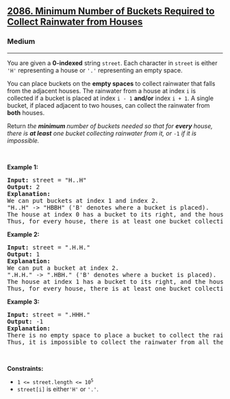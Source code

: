 <h2><a href="https://leetcode.com/problems/minimum-number-of-buckets-required-to-collect-rainwater-from-houses/">2086. Minimum Number of Buckets Required to Collect Rainwater from Houses</a></h2><h3>Medium</h3><hr><div><p>You are given a <b>0-index</b><strong>ed</strong> string <code>street</code>. Each character in <code>street</code> is either <code>'H'</code> representing a house or <code>'.'</code> representing an empty space.</p>

<p>You can place buckets on the <strong>empty spaces</strong> to collect rainwater that falls from the adjacent houses. The rainwater from a house at index <code>i</code> is collected if a bucket is placed at index <code>i - 1</code> <strong>and/or</strong> index <code>i + 1</code>. A single bucket, if placed adjacent to two houses, can collect the rainwater from <strong>both</strong> houses.</p>

<p>Return <em>the <strong>minimum </strong>number of buckets needed so that for <strong>every</strong> house, there is <strong>at least</strong> one bucket collecting rainwater from it, or </em><code>-1</code><em> if it is impossible.</em></p>

<p>&nbsp;</p>
<p><strong>Example 1:</strong></p>

<pre><strong>Input:</strong> street = "H..H"
<strong>Output:</strong> 2
<strong>Explanation:</strong>
We can put buckets at index 1 and index 2.
"H..H" -&gt; "HBBH" ('B' denotes where a bucket is placed).
The house at index 0 has a bucket to its right, and the house at index 3 has a bucket to its left.
Thus, for every house, there is at least one bucket collecting rainwater from it.
</pre>

<p><strong>Example 2:</strong></p>

<pre><strong>Input:</strong> street = ".H.H."
<strong>Output:</strong> 1
<strong>Explanation:</strong>
We can put a bucket at index 2.
".H.H." -&gt; ".HBH." ('B' denotes where a bucket is placed).
The house at index 1 has a bucket to its right, and the house at index 3 has a bucket to its left.
Thus, for every house, there is at least one bucket collecting rainwater from it.
</pre>

<p><strong>Example 3:</strong></p>

<pre><strong>Input:</strong> street = ".HHH."
<strong>Output:</strong> -1
<strong>Explanation:</strong>
There is no empty space to place a bucket to collect the rainwater from the house at index 2.
Thus, it is impossible to collect the rainwater from all the houses.
</pre>

<p>&nbsp;</p>
<p><strong>Constraints:</strong></p>

<ul>
	<li><code>1 &lt;= street.length &lt;= 10<sup>5</sup></code></li>
	<li><code>street[i]</code> is either<code>'H'</code> or <code>'.'</code>.</li>
</ul>
</div>